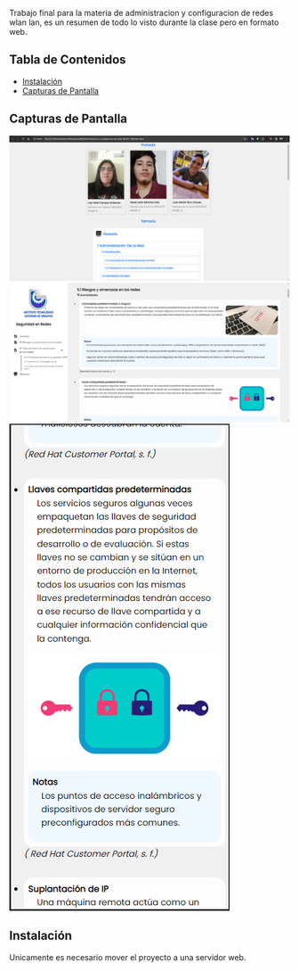 
Trabajo final para la materia de administracion y configuracion de redes wlan lan, es un resumen de todo lo visto durante la clase pero en formato web.

## Tabla de Contenidos

- [Instalación](#instalación)
- [Capturas de Pantalla](#capturas-de-pantalla)

## Capturas de Pantalla

![Captura de Pantalla 1](cap_uno.png)
![Captura de Pantalla 2](cap_dos.png)
![Captura de Pantalla 3](cap_tres.png)

## Instalación

Unicamente es necesario mover el proyecto a una servidor web. 

